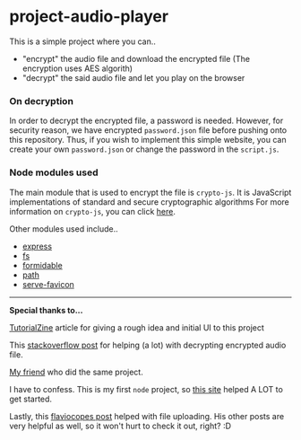 # project-audio-player

This is a simple project where you can..
- "encrypt" the audio file and download the encrypted file (The encryption uses AES algorith)
- "decrypt" the said audio file and let you play on the browser

### On decryption
In order to decrypt the encrypted file, a password is needed. However, for security reason, we have encrypted `password.json` file before pushing onto this repository. Thus, if you wish to implement this simple website, you can create your own `password.json` or change the password in the `script.js`.

### Node modules used
The main module that is used to encrypt the file is `crypto-js`. It is JavaScript implementations of standard and secure cryptographic algorithms For more information on `crypto-js`, you can click [here](https://www.npmjs.com/package/crypto-js).

Other modules used include.. 
- [express](https://www.npmjs.com/package/express)
- [fs](https://www.npmjs.com/package/fs)
- [formidable](https://www.npmjs.com/package/formidable)
- [path](https://www.npmjs.com/package/path)
- [serve-favicon](https://www.npmjs.com/package/serve-favicon)

---

**Special thanks to...**   

  [TutorialZine](https://tutorialzine.com/2013/11/javascript-file-encrypter) article for giving a rough idea and initial UI to this project  
  
  This [stackoverflow post](https://stackoverflow.com/questions/21847182/decipher-an-aes-enciphered-binary-file-with-crypto-js) for helping (a lot) with decrypting encrypted audio file.  
  
  [My friend](https://github.com/VectorXz/secure-player) who did the same project.  
  
  I have to confess. This is my first `node` project, so [this site](https://codeforgeek.com/express-nodejs-tutorial/) helped A LOT to get started.   
  
  Lastly, this [flaviocopes post](https://flaviocopes.com/file-upload-using-ajax/) helped with file uploading. His other posts are very helpful as well, so it won't hurt to check it out, right? :D  
